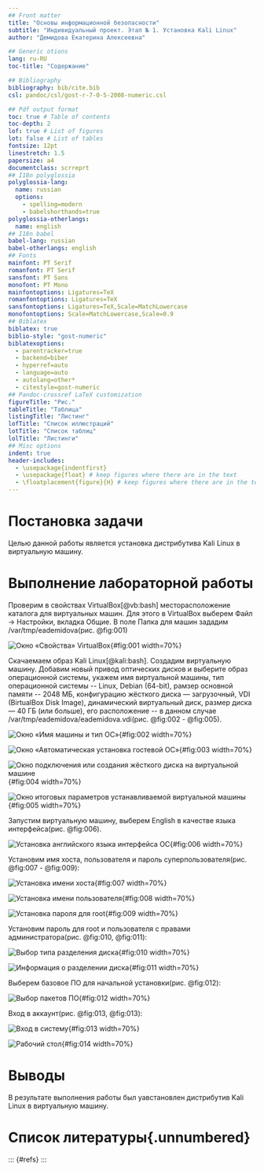 ```yaml
---
## Front matter
title: "Основы информационной безопасности"
subtitle: "Индивидуальный проект. Этап № 1. Установка Kali Linux"
author: "Демидова Екатерина Алексеевна"

## Generic otions
lang: ru-RU
toc-title: "Содержание"

## Bibliography
bibliography: bib/cite.bib
csl: pandoc/csl/gost-r-7-0-5-2008-numeric.csl

## Pdf output format
toc: true # Table of contents
toc-depth: 2
lof: true # List of figures
lot: false # List of tables
fontsize: 12pt
linestretch: 1.5
papersize: a4
documentclass: scrreprt
## I18n polyglossia
polyglossia-lang:
  name: russian
  options:
	- spelling=modern
	- babelshorthands=true
polyglossia-otherlangs:
  name: english
## I18n babel
babel-lang: russian
babel-otherlangs: english
## Fonts
mainfont: PT Serif
romanfont: PT Serif
sansfont: PT Sans
monofont: PT Mono
mainfontoptions: Ligatures=TeX
romanfontoptions: Ligatures=TeX
sansfontoptions: Ligatures=TeX,Scale=MatchLowercase
monofontoptions: Scale=MatchLowercase,Scale=0.9
## Biblatex
biblatex: true
biblio-style: "gost-numeric"
biblatexoptions:
  - parentracker=true
  - backend=biber
  - hyperref=auto
  - language=auto
  - autolang=other*
  - citestyle=gost-numeric
## Pandoc-crossref LaTeX customization
figureTitle: "Рис."
tableTitle: "Таблица"
listingTitle: "Листинг"
lofTitle: "Список иллюстраций"
lotTitle: "Список таблиц"
lolTitle: "Листинги"
## Misc options
indent: true
header-includes:
  - \usepackage{indentfirst}
  - \usepackage{float} # keep figures where there are in the text
  - \floatplacement{figure}{H} # keep figures where there are in the text
---
```


# Постановка задачи

Целью данной работы является установка дистрибутива Kali Linux в виртуальную машину.

# Выполнение лабораторной работы

Проверим в свойствах VirtualBox[@vb:bash] месторасположение каталога для виртуальных машин. Для этого в VirtualBox выберем Файл -> Настройки, вкладка Общие. В поле Папка для машин зададим /var/tmp/eademidova(рис. @fig:001)

![Окно «Свойства» VirtualBox](image/a.png){#fig:001 width=70%}

Скачаемаем образ Kali Linux[@kali:bash]. Создадим виртуальную машину. Добавим новый привод оптических дисков и выберите образ операционной системы, укажем имя виртуальной машины, тип операционной системы -- Linux, Debian (64-bit), рамзер основной памяти  -- 2048 МБ,  конфигурацию жёсткого диска — загрузочный, VDI (BirtualBox Disk Image), динамический виртуальный диск,  размер диска — 40 ГБ (или больше), его расположение -- в данном случае /var/tmp/eademidova/eademidova.vdi(рис. @fig:002 - @fig:005).

![Окно «Имя машины и тип ОС»](image/1.png){#fig:002 width=70%}

![Окно «Автоматическая установка гостевой ОС»](image/2.png){#fig:003 width=70%}

![Окно подключения или создания жёсткого диска на виртуальной машине](image/3.png){#fig:004 width=70%}

![Окно итоговых параметров устанавливаемой виртуальной машины](image/4.png){#fig:005 width=70%}

Запустим виртуальную машину, выберем English в качестве языка интерфейса(рис. @fig:006).

![Установка английского языка интерфейса ОС](image/5.png){#fig:006 width=70%}

Установим имя хоста, пользователя и пароль суперпользователя(рис. @fig:007 - @fig:009):

![Установка имени хоста](image/6.png){#fig:007 width=70%}

![Установка имени пользователя](image/7.png){#fig:008 width=70%}

![Установка пароля для root](image/8.png){#fig:009 width=70%}

Установим пароль для root и пользователя с правами администратора(рис. @fig:010, @fig:011):

![Выбор типа разделения диска](image/9.png){#fig:010 width=70%}

![Информация о разделении диска](image/10.png){#fig:011 width=70%}

Выберем базовое ПО для начальной установки(рис. @fig:012):

![Выбор пакетов ПО](image/11.png){#fig:012 width=70%}

Вход в аккаунт(рис. @fig:013, @fig:013):

![Вход в систему](image/12.png){#fig:013 width=70%}

![Рабочий стол](image/13.png){#fig:014 width=70%}

# Выводы

В результате выполнения работы был уавстановлен дистрибутив Kali Linux в виртуальную машину.

# Список литературы{.unnumbered}

::: {#refs}
:::


